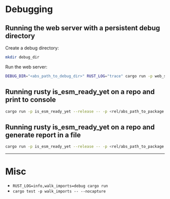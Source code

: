 # Debugging

## Running the web server with a persistent debug directory

Create a debug directory:

```bash
mkdir debug_dir
```

Run the web server:

```bash
DEBUG_DIR="<abs_path_to_debug_dir>" RUST_LOG="trace" cargo run -p web_server
```

## Running rusty is_esm_ready_yet on a repo and print to console

```bash
cargo run -p is_esm_ready_yet --release -- -p <rel/abs_path_to_package.json> | grep "react"
```

## Running rusty is_esm_ready_yet on a repo and generate report in a file

```bash
cargo run -p is_esm_ready_yet --release -- -p <rel/abs_path_to_package.json> -o out.json
```

---

# Misc
- `RUST_LOG=info,walk_imports=debug cargo run`
- `cargo test -p walk_imports -- --nocapture`
